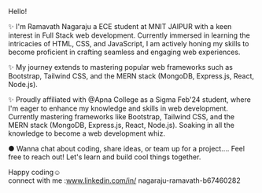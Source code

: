 Hello!

✨ I'm Ramavath Nagaraju a ECE student at MNIT JAIPUR with a keen interest in Full Stack web development. Currently immersed in learning the intricacies of HTML, CSS, and JavaScript, I am actively honing my skills to become proficient in crafting seamless and engaging web experiences.

✨ My journey extends to mastering popular web frameworks such as Bootstrap, Tailwind CSS, and the MERN stack (MongoDB, Express.js, React, Node.js).

✨ Proudly affiliated with @Apna College as a Sigma Feb'24 student, where I'm eager to enhance my knowledge and skills in web development. Currently mastering frameworks like Bootstrap, Tailwind CSS, and the MERN stack (MongoDB, Express.js, React, Node.js). Soaking in all the knowledge to become a web development whiz.

● Wanna chat about coding, share ideas, or team up for a project.... Feel free to reach out! Let's learn and build cool things together.

Happy coding☺  
connect with me :www.linkedin.com/in/
nagaraju-ramavath-b67460282


